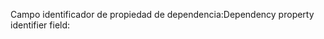 <span data-ttu-id="1eb00-101">Campo identificador de propiedad de dependencia:</span><span class="sxs-lookup"><span data-stu-id="1eb00-101">Dependency property identifier field:</span></span>